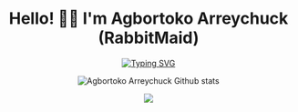 <h1 align="center"> Hello! 👋🏻 I'm Agbortoko Arreychuck (RabbitMaid) </h1> 
<div align="center"><a href="https://git.io/typing-svg"><img src="https://readme-typing-svg.herokuapp.com?font=Fira+Code&size=18&pause=1000&color=F7DC5B&width=435&lines=Passionate+Full-stack+Web+developer" alt="Typing SVG" /></a></div>

<div align="center">

![Agbortoko Arreychuck Github stats](https://github-readme-stats.vercel.app/api?username=Agbortoko&show_icons=true&theme=radical)
  
![](https://komarev.com/ghpvc/?username=Agbortoko&style=for-the-badge)
  
</div>
